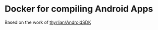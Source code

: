 # Docker for compiling Android Apps

Based on the work of [thyrlian/AndroidSDK](https://github.com/thyrlian/AndroidSDK)

